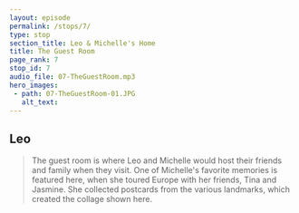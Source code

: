 ```yaml
---
layout: episode
permalink: /stops/7/
type: stop
section_title: Leo & Michelle's Home
title: The Guest Room
page_rank: 7
stop_id: 7
audio_file: 07-TheGuestRoom.mp3
hero_images:
 - path: 07-TheGuestRoom-01.JPG
   alt_text:
---
```


## Leo
> The guest room is where Leo and Michelle would host their friends and family
when they visit. One of Michelle's favorite memories is featured here, when
she toured Europe with her friends, Tina and Jasmine. She collected postcards from the various landmarks, which created the collage shown here.
